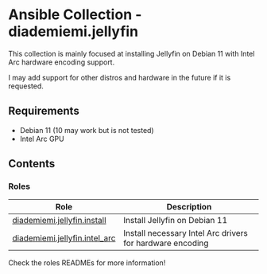 # Ansible Collection - diademiemi.jellyfin

This collection is mainly focused at installing Jellyfin on Debian 11 with Intel Arc hardware encoding support.  

I may add support for other distros and hardware in the future if it is requested.  

## Requirements
- Debian 11 (10 may work but is not tested)
- Intel Arc GPU

## Contents 

### Roles
Role | Description
--- | ---
[diademiemi.jellyfin.install](./roles/install/) | Install Jellyfin on Debian 11
[diademiemi.jellyfin.intel_arc](./roles/intel_arc/) | Install necessary Intel Arc drivers for hardware encoding

Check the roles READMEs for more information!  